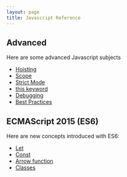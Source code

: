 ```yaml
---
layout: page
title: Javascript Reference
---
```


## Advanced

Here are some advanced Javascript subjects

- [Hoisting](https://www.w3schools.com/js/js_hoisting.asp)
- [Scope](https://www.w3schools.com/js/js_scope.asp)
- [Strict Mode](https://www.w3schools.com/js/js_strict.asp)
- [this keyword](https://www.w3schools.com/js/js_this.asp)
- [Debugging](https://www.w3schools.com/js/js_debugging.asp)
- [Best Practices](https://www.w3schools.com/js/js_best_practices.asp)

## ECMAScript 2015 (ES6)

Here are new concepts introduced with ES6:

- [Let](https://www.w3schools.com/js/js_let.asp)
- [Const](https://www.w3schools.com/js/js_const.asp)
- [Arrow function](https://www.w3schools.com/js/js_arrow_function.asp)
- [Classes](https://www.w3schools.com/js/js_classes.asp)
